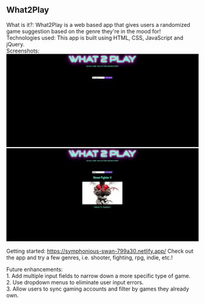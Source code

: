 What2Play
---------

What is it?: What2Play is a web based app that gives users a randomized game suggestion based on the genre they're in the mood for!<br>
Technologies used: This app is built using HTML, CSS, JavaScript and jQuery.<br>
Screenshots: 
<img src="./What2Play.png">
<img src="./What2Play2.png">


Getting started: https://symphonious-swan-799a30.netlify.app/
Check out the app and try a few genres, i.e. shooter, fighting, rpg, indie, etc.!

Future enhancements: <br>
                     1. Add multiple input fields to narrow down a more specific type of game. <br>
                     2. Use dropdown menus to eliminate user input errors.<br>
                     3. Allow users to sync gaming accounts and filter by games they already own.